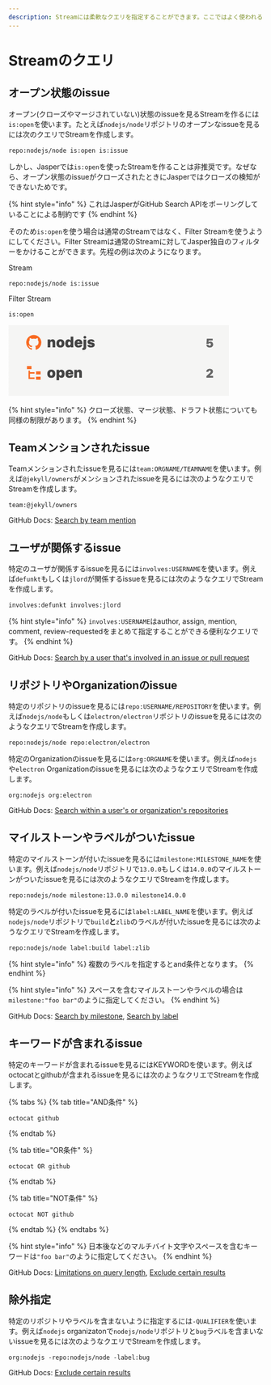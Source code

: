```yaml
---
description: Streamには柔軟なクエリを指定することができます。ここではよく使われるクエリを紹介します。
---
```


# Streamのクエリ

## オープン状態のissue <a id="open-issue"></a>

オープン\(クローズやマージされていない\)状態のissueを見るStreamを作るには`is:open`を使います。たとえば`nodejs/node`リポジトリのオープンなissueを見るには次のクエリでStreamを作成します。

```text
repo:nodejs/node is:open is:issue
```

しかし、Jasperでは`is:open`を使ったStreamを作ることは非推奨です。なぜなら、オープン状態のissueがクローズされたときにJasperではクローズの検知ができないためです。

{% hint style="info" %}
これはJasperがGitHub Search APIをポーリングしていることによる制約です
{% endhint %}

そのため`is:open`を使う場合は通常のStreamではなく、Filter Streamを使うようにしてください。Filter Streamは通常のStreamに対してJasper独自のフィルターをかけることができます。先程の例は次のようになります。

Stream

```text
repo:nodejs/node is:issue
```

Filter Stream

```text
is:open
```

![](../.gitbook/assets/05_open.png)

{% hint style="info" %}
クローズ状態、マージ状態、ドラフト状態についても同様の制限があります。
{% endhint %}

## Teamメンションされたissue <a id="team-issue"></a>

Teamメンションされたissueを見るには`team:ORGNAME/TEAMNAME`を使います。例えば`@jekyll/owners`がメンションされたissueを見るには次のようなクエリでStreamを作成します。

```text
team:@jekyll/owners
```

GitHub Docs: [Search by team mention](https://docs.github.com/en/github/searching-for-information-on-github/searching-issues-and-pull-requests#search-by-team-mention)

## ユーザが関係するissue <a id="involves-issue"></a>

特定のユーザが関係するissueを見るには`involves:USERNAME`を使います。例えば`defunkt`もしくは`jlord`が関係するissueを見るには次のようなクエリでStreamを作成します。

```text
involves:defunkt involves:jlord
```

{% hint style="info" %}
`involves:USERNAME`はauthor, assign, mention, comment, review-requestedをまとめて指定することができる便利なクエリです。
{% endhint %}

GitHub Docs: [Search by a user that's involved in an issue or pull request](https://docs.github.com/en/github/searching-for-information-on-github/searching-issues-and-pull-requests#search-by-a-user-thats-involved-in-an-issue-or-pull-request)

## リポジトリやOrganizationのissue <a id="repo-issue"></a>

特定のリポジトリのissueを見るには`repo:USERNAME/REPOSITORY`を使います。例えば`nodejs/node`もしくは`electron/electron`リポジトリのissueを見るには次のようなクエリでStreamを作成します。

```text
repo:nodejs/node repo:electron/electron
```

特定のOrganizationのissueを見るには`org:ORGNAME`を使います。例えば`nodejs`や`electron` Organizationのissueを見るには次のようなクエリでStreamを作成します。

```text
org:nodejs org:electron
```

GitHub Docs: [Search within a user's or organization's repositories](https://docs.github.com/en/github/searching-for-information-on-github/searching-issues-and-pull-requests#search-within-a-users-or-organizations-repositories)

## マイルストーンやラベルがついたissue <a id="label-issue"></a>

特定のマイルストーンが付いたissueを見るには`milestone:MILESTONE_NAME`を使います。例えば`nodejs/node`リポジトリで`13.0.0`もしくは`14.0.0`のマイルストーンがついたissueを見るには次のようなクエリでStreamを作成します。

```text
repo:nodejs/node milestone:13.0.0 milestone14.0.0
```

特定のラベルが付いたissueを見るには`label:LABEL_NAME`を使います。例えば`nodejs/node`リポジトリで`build`**と**`zlib`のラベルが付いたissueを見るには次のようなクエリでStreamを作成します。

```text
repo:nodejs/node label:build label:zlib
```

{% hint style="info" %}
複数のラベルを指定するとand条件となります。
{% endhint %}

{% hint style="info" %}
スペースを含むマイルストーンやラベルの場合は`milestone:"foo bar"`のように指定してください。
{% endhint %}

GitHub Docs: [Search by milestone](https://docs.github.com/en/github/searching-for-information-on-github/searching-issues-and-pull-requests#search-by-milestone), [Search by label](https://docs.github.com/en/github/searching-for-information-on-github/searching-issues-and-pull-requests#search-by-label) 

## キーワードが含まれるissue <a id="keyword-issue"></a>

特定のキーワードが含まれるissueを見るにはKEYWORDを使います。例えばoctocatとgithubが含まれるissueを見るには次のようなクリエでStreamを作成します。

{% tabs %}
{% tab title="AND条件" %}
```text
octocat github
```
{% endtab %}

{% tab title="OR条件" %}
```
octocat OR github
```
{% endtab %}

{% tab title="NOT条件" %}
```
octocat NOT github
```
{% endtab %}
{% endtabs %}

{% hint style="info" %}
日本後などのマルチバイト文字やスペースを含むキーワードは`"foo bar"`のように指定してください。
{% endhint %}

GitHub Docs: [Limitations on query length](https://docs.github.com/en/github/searching-for-information-on-github/troubleshooting-search-queries#limitations-on-query-length),  [Exclude certain results](https://docs.github.com/en/github/searching-for-information-on-github/understanding-the-search-syntax#exclude-certain-results)

## 除外指定 <a id="exclude-issue"></a>

特定のリポジトリやラベルを含まないように指定するには`-QUALIFIER`を使います。例えば`nodejs` organizatonで`nodejs/node`リポジトリと`bug`ラベルを含まいないissueを見るには次のようなクエリでStreamを作成します。

```text
org:nodejs -repo:nodejs/node -label:bug
```

GitHub Docs: [Exclude certain results](https://docs.github.com/en/github/searching-for-information-on-github/understanding-the-search-syntax#exclude-certain-results)

